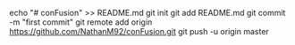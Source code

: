 echo "# conFusion" >> README.md
git init
git add README.md
git commit -m "first commit"
git remote add origin https://github.com/NathanM92/conFusion.git
git push -u origin master
